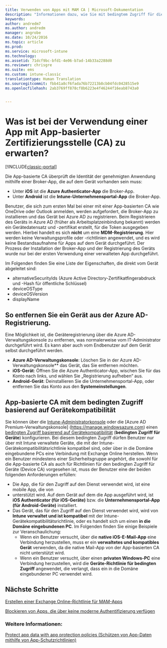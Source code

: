 ```yaml
---
title: Verwenden von Apps mit MAM CA | Microsoft-Dokumentation
description: "Informationen dazu, wie Sie mit bedingtem Zugriff für die Verwaltung mobiler Anwendungen bestimmen können, welche Apps auf O365-Dienste zugreifen dürfen."
keywords: 
author: andredm7
ms.author: andredm
manager: angrobe
ms.date: 10/24/2016
ms.topic: article
ms.prod: 
ms.service: microsoft-intune
ms.technology: 
ms.assetid: 71dcf9bc-bfd1-4e06-b7ad-14b33a2288d0
ms.reviewer: chrisgre
ms.suite: ems
ms.custom: intune-classic
translationtype: Human Translation
ms.sourcegitcommit: fbb41a8cf6fada76b72213b8cb04fdc0428515e9
ms.openlocfilehash: 2ab3769ff878cf8b6223e4f46244f16eab8743a0


---
```

# <a name="what-to-expect-when-using-an-app-with-app-based-ca"></a>Was ist bei der Verwendung einer App mit App-basierter Zertifizierungsstelle (CA) zu erwarten?

[!INCLUDE[classic-portal](../includes/classic-portal.md)]

Die App-basierte CA überprüft die Identität der genehmigten Anwendung mithilfe einer Broker-App, die auf dem Gerät vorhanden sein muss:
*  Unter **iOS** ist die **Azure Authenticator-App** die Broker-App.
* Unter **Android** ist die **Intune-Unternehmensportal-App** die Broker-App. 

Benutzer, die sich zum ersten Mal bei einer mit einer App-basierten CA wie OneDrive oder Outlook anmelden, werden aufgefordert, die Broker-App zu installieren und das Gerät bei Azure AD zu registrieren. Beim Registrieren des Geräts in Azure AD (früher als Arbeitsplatzeinbindung bekannt) werden ein Gerätedatensatz und -zertifikat erstellt, für die Token ausgegeben werden.  Hierbei handelt es sich **nicht** um eine **MDM-Registrierung**. Hier werden keine Verwaltungsprofile oder -richtlinien angewendet, und es wird keine Bestandsaufnahme für Apps auf dem Gerät durchgeführt.  Der Prozess der Installation der Broker-App und der Registrierung des Geräts wurde nur bei der ersten Verwendung einer verwalteten App durchgeführt.

Im Folgenden finden Sie eine Liste der Eigenschaften, die direkt vom Gerät abgeleitet sind:

* alternativeSecurityIds (Azure Active Directory-Zertifikatfingerabdruck und -Hash für öffentliche Schlüssel)
* deviceOSType
* deviceOSVersion
* displayName

## <a name="to-remove-a-device-from-azure-ad-registration"></a>So entfernen Sie ein Gerät aus der Azure AD-Registrierung.
Eine Möglichkeit ist, die Geräteregistrierung über die Azure AD-Verwaltungskonsole zu entfernen, was normalerweise vom IT-Administrator durchgeführt wird.  Es kann aber auch vom Endbenutzer auf dem Gerät selbst durchgeführt werden.

* **Azure AD-Verwaltungskonsole**: Löschen Sie in der Azure AD-Verwaltungskonsole** das Gerät, das Sie entfernen möchten.
* **iOS-Gerät**: Öffnen Sie die Azure Authenticator-App, wischen Sie für das Konto nach links, und wählen Sie „Registrierung aufheben“ aus.  
* **Android-Gerät**: Deinstallieren Sie die Unternehmensportal-App, oder entfernen Sie das Konto aus den **Systemeinstellungen**.



## <a name="app-based-ca-with-conditional-access-based-on-device-compliance"></a>App-basierte CA mit dem bedingten Zugriff basierend auf Gerätekompatibilität  

Sie können über die [Intune-Administratorkonsole](https://manage.microsoft.com) oder die [Azure AD Premium-Verwaltungskonsole] (https://manage.windowsazure.com) einen [bedingten Zugriff basierend auf Gerätekompatibilität](restrict-access-to-email-and-o365-services-with-microsoft-intune.md) (**bedingten Zugriff für Geräte**) konfigurieren. Bei diesem bedingten Zugriff dürfen Benutzer nur über mit Intune verwaltete Geräte, die mit der Intune-Gerätekompatibilitätsrichtlinie kompatibel sind, oder über in die Domäne eingebundene PCs eine Verbindung mit Exchange Online herstellen.  Wenn ein Benutzer mindestens einer Sicherheitsgruppe angehört, die sowohl für die App-basierte CA als auch für Richtlinien für den bedingten Zugriff für Geräte (Device CA) vorgesehen ist, muss der Benutzer eine der beiden folgenden Anforderungen erfüllen:
* Die App, die für den Zugriff auf den Dienst verwendet wird, ist eine mobile App, die von 
* unterstützt wird. Auf dem Gerät auf dem die App ausgeführt wird, ist **iOS Authenticator (für iOS-Geräte)** bzw. die **Unternehmensportal-App (für Android-Geräte)** installiert.
* Das Gerät, das für den Zugriff auf den Dienst verwendet wird, wird von **Intune verwaltet und ist kompatibel** mit der Intune-Gerätekompatibilitätsrichtlinie, oder es handelt sich um einen **in die Domäne eingebundenen PC**.  Im Folgenden finden Sie einige Beispiele zur Veranschaulichung:
  * Wenn ein Benutzer versucht, über die **native iOS-E-Mail-App** eine Verbindung herzustellen, muss er ein **verwaltetes und kompatibles Gerät** verwenden, da die native Mail-App von der App-basierten CA nicht unterstützt wird.
  * Wenn ein Benutzer versucht, über einen **privaten Windows-PC** eine Verbindung herzustellen, wird die **Geräte-Richtlinie für bedingten Zugriff** angewendet, die verlangt, dass ein in die Domäne eingebundener PC verwendet wird.

## <a name="next-steps"></a>Nächste Schritte
[Erstellen einer Exchange Online-Richtlinie für MAM-Apps](mam-ca-for-exchange-online.md)

[Blockieren von Apps, die über keine moderne Authentifizierung verfügen](block-apps-with-no-modern-authentication.md)

### <a name="see-also"></a>Weitere Informationen:

[Protect app data with app protection policies (Schützen von App-Daten mithilfe von App-Schutzrichtlinien)](protect-app-data-using-mobile-app-management-policies-with-microsoft-intune.md)



<!--HONumber=Feb17_HO2-->


